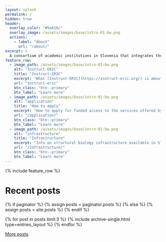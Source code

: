 ```yaml
---
layout: splash
permalink: /
hidden: true
header:
  overlay_color: "#5e616c"
  overlay_image: /assets/images/base/intro-01-bw.png
  actions:
    - label: "About"
      url: "/about/"
excerpt: >
  A consortium of academic institutions in Slovenia that integrates the country's research infrastructure focusing on structural biology
feature_row:
  - image_path: /assets/images/base/intro-01-bw.png
    alt: "Instruct-ERIC"
    title: "Instruct-ERIC"
    excerpt: "What [Instrust-ERIC](https://instruct-eric.org/) is about, and what it offers to researchers from member countries."
    url: "instruct-eric"
    btn_class: "btn--primary"
    btn_label: "Learn more"
  - image_path: /assets/images/base/intro-01-bw.png
    alt: "application"
    title: "How to apply"
    excerpt: "How to apply for funded access to the services offered by [Instrust-ERIC](https://instruct-eric.org/)."
    url: "/application/"
    btn_class: "btn--primary"
    btn_label: "Learn more"
  - image_path: /assets/images/base/intro-01-bw.png
    alt: "infrastructure"
    title: "Infrastructure"
    excerpt: "Info on structural biology infrastructure available in Slovenia."
    url: "/infrastructure/"
    btn_class: "btn--primary"
    btn_label: "Learn more"      
---
```


{% include feature_row %}

# Recent posts

{% if paginator %}
  {% assign posts = paginator.posts %}
{% else %}
  {% assign posts = site.posts %}
{% endif %}

<div class="entries-{{ entries_layout }}">
  {% for post in posts limit:3 %}
    {% include archive-single.html type=entries_layout %}
  {% endfor %}
</div>

[More posts](/instructsi/year-archive/).